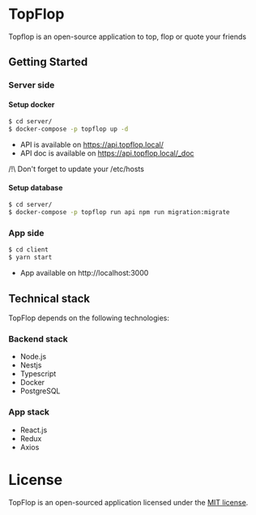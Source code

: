# TopFlop

Topflop is an open-source application to top, flop or quote your friends

## Getting Started

### Server side

#### Setup docker

```bash
$ cd server/
$ docker-compose -p topflop up -d
```

-   API is available on https://api.topflop.local/
-   API doc is available on https://api.topflop.local/_doc

/!\ Don't forget to update your /etc/hosts

#### Setup database

```bash
$ cd server/
$ docker-compose -p topflop run api npm run migration:migrate
```

### App side

```bash
$ cd client
$ yarn start
```

-   App available on http://localhost:3000

## Technical stack

TopFlop depends on the following technologies:

### Backend stack

-   Node.js
-   Nestjs
-   Typescript
-   Docker
-   PostgreSQL

### App stack

-   React.js
-   Redux
-   Axios

# License

TopFlop is an open-sourced application licensed under the [MIT license](https://opensource.org/licenses/MIT).
